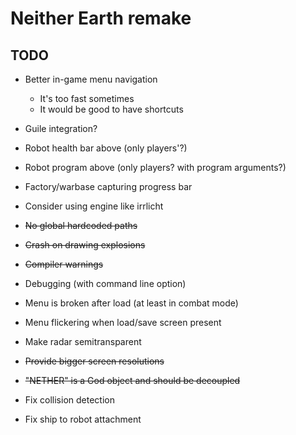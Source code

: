 # Neither Earth remake

## TODO

* Better in-game menu navigation
  * It's too fast sometimes
  * It would be good to have shortcuts

* Guile integration?
* Robot health bar above (only players'?)
* Robot program above (only players? with program arguments?)
* Factory/warbase capturing progress bar
* Consider using engine like irrlicht
* ~~No global hardcoded paths~~
* ~~Crash on drawing explosions~~
* ~~Compiler warnings~~
* Debugging (with command line option)
* Menu is broken after load (at least in combat mode)
* Menu flickering when load/save screen present
* Make radar semitransparent
* ~~Provide bigger screen resolutions~~
* ~~"NETHER" is a God object and should be decoupled~~
* Fix collision detection
* Fix ship to robot attachment
